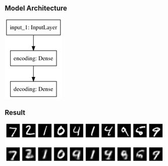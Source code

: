 ## Model Architecture
![model](https://github.com/Rowing0914/autoencoders_keras/blob/master/legacy_autoencoder/model.png)

## Result
![result](https://github.com/Rowing0914/autoencoders_keras/blob/master/legacy_autoencoder/result_autoencoder.png)